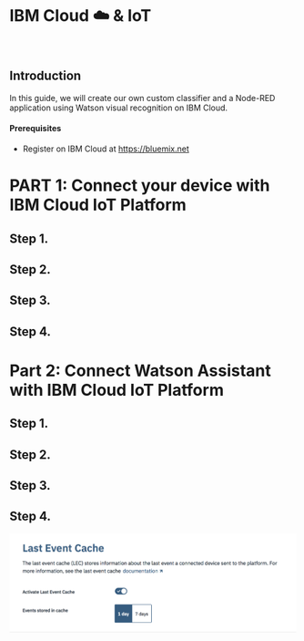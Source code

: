 # IBM Cloud :cloud: & IoT

<!--- GIF & images
![Alt Text](https://media.giphy.com/media/vFKqnCdLPNOKc/giphy.gif)
--->
 
## Introduction 
In this guide, we will create our own custom classifier and a Node-RED application using Watson visual recognition on IBM Cloud. 

#### Prerequisites
- Register on IBM Cloud at https://bluemix.net

# PART 1: Connect your device with IBM Cloud IoT Platform 

## Step 1.
## Step 2.
## Step 3. 
## Step 4.

# Part 2: Connect Watson Assistant with IBM Cloud IoT Platform

## Step 1.
## Step 2.
## Step 3. 
## Step 4.

![](/screenshots/Picture0.png?raw=true)
